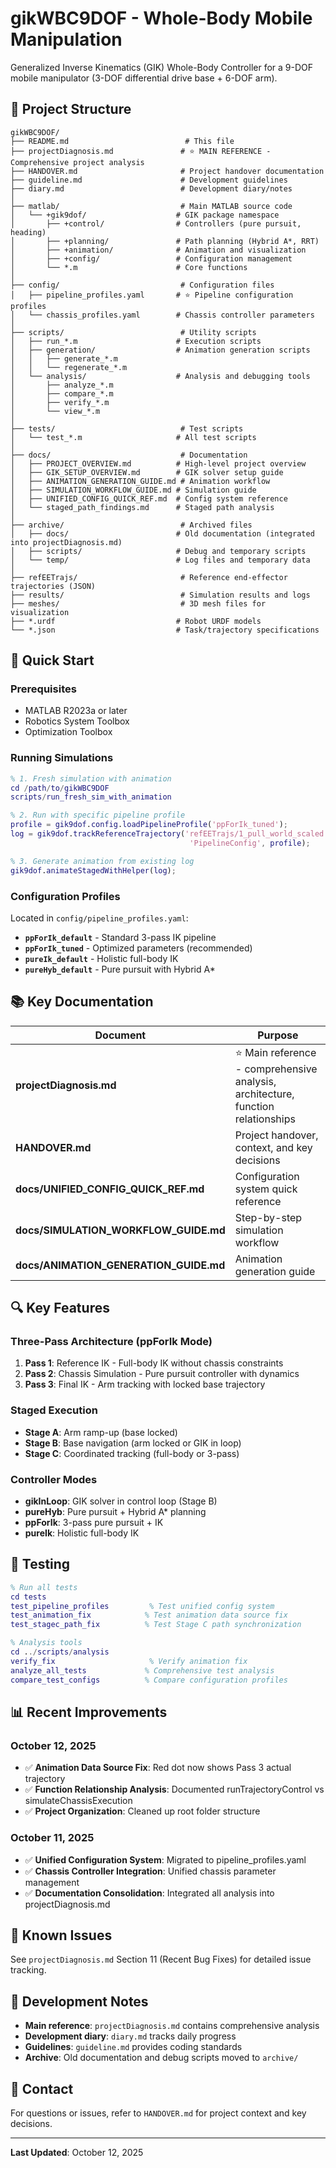 # gikWBC9DOF - Whole-Body Mobile Manipulation

Generalized Inverse Kinematics (GIK) Whole-Body Controller for a 9-DOF mobile manipulator (3-DOF differential drive base + 6-DOF arm).

## 📁 Project Structure

```
gikWBC9DOF/
├── README.md                          # This file
├── projectDiagnosis.md               # ⭐ MAIN REFERENCE - Comprehensive project analysis
├── HANDOVER.md                       # Project handover documentation
├── guideline.md                      # Development guidelines
├── diary.md                          # Development diary/notes
│
├── matlab/                           # Main MATLAB source code
│   └── +gik9dof/                    # GIK package namespace
│       ├── +control/                # Controllers (pure pursuit, heading)
│       ├── +planning/               # Path planning (Hybrid A*, RRT)
│       ├── +animation/              # Animation and visualization
│       ├── +config/                 # Configuration management
│       └── *.m                      # Core functions
│
├── config/                           # Configuration files
│   ├── pipeline_profiles.yaml       # ⭐ Pipeline configuration profiles
│   └── chassis_profiles.yaml        # Chassis controller parameters
│
├── scripts/                          # Utility scripts
│   ├── run_*.m                      # Execution scripts
│   ├── generation/                  # Animation generation scripts
│   │   ├── generate_*.m
│   │   └── regenerate_*.m
│   └── analysis/                    # Analysis and debugging tools
│       ├── analyze_*.m
│       ├── compare_*.m
│       ├── verify_*.m
│       └── view_*.m
│
├── tests/                            # Test scripts
│   └── test_*.m                     # All test scripts
│
├── docs/                             # Documentation
│   ├── PROJECT_OVERVIEW.md          # High-level project overview
│   ├── GIK_SETUP_OVERVIEW.md        # GIK solver setup guide
│   ├── ANIMATION_GENERATION_GUIDE.md # Animation workflow
│   ├── SIMULATION_WORKFLOW_GUIDE.md # Simulation guide
│   ├── UNIFIED_CONFIG_QUICK_REF.md  # Config system reference
│   └── staged_path_findings.md      # Staged path analysis
│
├── archive/                          # Archived files
│   ├── docs/                        # Old documentation (integrated into projectDiagnosis.md)
│   ├── scripts/                     # Debug and temporary scripts
│   └── temp/                        # Log files and temporary data
│
├── refEETrajs/                       # Reference end-effector trajectories (JSON)
├── results/                          # Simulation results and logs
├── meshes/                           # 3D mesh files for visualization
├── *.urdf                           # Robot URDF models
└── *.json                           # Task/trajectory specifications
```

## 🚀 Quick Start

### Prerequisites
- MATLAB R2023a or later
- Robotics System Toolbox
- Optimization Toolbox

### Running Simulations

```matlab
% 1. Fresh simulation with animation
cd /path/to/gikWBC9DOF
scripts/run_fresh_sim_with_animation

% 2. Run with specific pipeline profile
profile = gik9dof.config.loadPipelineProfile('ppForIk_tuned');
log = gik9dof.trackReferenceTrajectory('refEETrajs/1_pull_world_scaled.json', ...
                                        'PipelineConfig', profile);

% 3. Generate animation from existing log
gik9dof.animateStagedWithHelper(log);
```

### Configuration Profiles

Located in `config/pipeline_profiles.yaml`:
- **`ppForIk_default`** - Standard 3-pass IK pipeline
- **`ppForIk_tuned`** - Optimized parameters (recommended)
- **`pureIk_default`** - Holistic full-body IK
- **`pureHyb_default`** - Pure pursuit with Hybrid A*

## 📚 Key Documentation

| Document | Purpose |
|----------|---------|
| **projectDiagnosis.md** | ⭐ Main reference - comprehensive analysis, architecture, function relationships |
| **HANDOVER.md** | Project handover, context, and key decisions |
| **docs/UNIFIED_CONFIG_QUICK_REF.md** | Configuration system quick reference |
| **docs/SIMULATION_WORKFLOW_GUIDE.md** | Step-by-step simulation workflow |
| **docs/ANIMATION_GENERATION_GUIDE.md** | Animation generation guide |

## 🔍 Key Features

### Three-Pass Architecture (ppForIk Mode)
1. **Pass 1**: Reference IK - Full-body IK without chassis constraints
2. **Pass 2**: Chassis Simulation - Pure pursuit controller with dynamics
3. **Pass 3**: Final IK - Arm tracking with locked base trajectory

### Staged Execution
- **Stage A**: Arm ramp-up (base locked)
- **Stage B**: Base navigation (arm locked or GIK in loop)
- **Stage C**: Coordinated tracking (full-body or 3-pass)

### Controller Modes
- **gikInLoop**: GIK solver in control loop (Stage B)
- **pureHyb**: Pure pursuit + Hybrid A* planning
- **ppForIk**: 3-pass pure pursuit + IK
- **pureIk**: Holistic full-body IK

## 🧪 Testing

```matlab
% Run all tests
cd tests
test_pipeline_profiles         % Test unified config system
test_animation_fix            % Test animation data source fix
test_stagec_path_fix          % Test Stage C path synchronization

% Analysis tools
cd ../scripts/analysis
verify_fix                     % Verify animation fix
analyze_all_tests             % Comprehensive test analysis
compare_test_configs          % Compare configuration profiles
```

## 📊 Recent Improvements

### October 12, 2025
- ✅ **Animation Data Source Fix**: Red dot now shows Pass 3 actual trajectory
- ✅ **Function Relationship Analysis**: Documented runTrajectoryControl vs simulateChassisExecution
- ✅ **Project Organization**: Cleaned up root folder structure

### October 11, 2025
- ✅ **Unified Configuration System**: Migrated to pipeline_profiles.yaml
- ✅ **Chassis Controller Integration**: Unified chassis parameter management
- ✅ **Documentation Consolidation**: Integrated all analysis into projectDiagnosis.md

## 🐛 Known Issues

See `projectDiagnosis.md` Section 11 (Recent Bug Fixes) for detailed issue tracking.

## 📝 Development Notes

- **Main reference**: `projectDiagnosis.md` contains comprehensive analysis
- **Development diary**: `diary.md` tracks daily progress
- **Guidelines**: `guideline.md` provides coding standards
- **Archive**: Old documentation and debug scripts moved to `archive/`

## 📧 Contact

For questions or issues, refer to `HANDOVER.md` for project context and key decisions.

---

**Last Updated**: October 12, 2025
